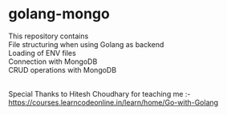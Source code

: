 # golang-mongo

This repository contains <br />
File structuring when using Golang as backend <br />
Loading of ENV files <br />
Connection with MongoDB <br />
CRUD operations with MongoDB <br/><br/>


Special Thanks to Hitesh Choudhary for teaching me :- https://courses.learncodeonline.in/learn/home/Go-with-Golang
